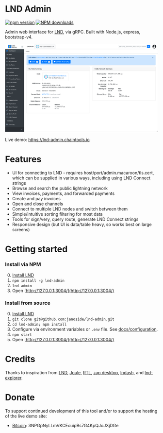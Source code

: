 # LND Admin

[![npm version][npm-ver-img]][npm-ver-url] [![NPM downloads][npm-dl-img]][npm-dl-url]

Admin web interface for [LND](https://github.com/lightningnetwork/lnd), via gRPC. Built with Node.js, express, bootstrap-v4.

![](docs/screenshots/dashboard.png)

Live demo: https://lnd-admin.chaintools.io

# Features

* UI for connecting to LND - requires host/port/admin.macaroon/tls.cert, which can be supplied in various ways, including using LND Connect strings
* Browse and search the public lightning network
* View invoices, payments, and forwarded payments
* Create and pay invoices
* Open and close channels
* Connect to multiple LND nodes and switch between them
* Simple/intuitive sorting filtering for most data
* Tools for sign/very, query route, generate LND Connect strings
* Responsive design (but UI is data/table heavy, so works best on large screens)


# Getting started

### Install via NPM

0. [Install LND](https://github.com/lightningnetwork/lnd/blob/master/docs/INSTALL.md)
1. `npm install -g lnd-admin`
2. `lnd-admin`
3. Open [http://127.0.0.1:3004/](http://127.0.0.1:3004/)

### Install from source

0. [Install LND](https://github.com/lightningnetwork/lnd/blob/master/docs/INSTALL.md)
1. `git clone git@github.com:janoside/lnd-admin.git`
2. `cd lnd-admin; npm install`
3. Configure via environment variables or `.env` file. See [docs/configuration](docs/configuration.md).
4. `npm start`
5. Open [http://127.0.0.1:3004/](http://127.0.0.1:3004/)


# Credits

Thanks to inspiration from [LND](https://github.com/lightningnetwork/lnd), [Joule](https://lightningjoule.com/), [RTL](https://github.com/ShahanaFarooqui/RTL), [zap desktop](https://github.com/LN-Zap/zap-desktop), [lndash](https://github.com/djmelik/lndash), and [lnd-explorer](https://github.com/altangent/lnd-explorer).

# Donate

To support continued development of this tool and/or to support the hosting of the live demo site:

* [Bitcoin](bitcoin:3NPGpNyLLmVKCEcuipBs7G4KpQJoJXjDGe): 3NPGpNyLLmVKCEcuipBs7G4KpQJoJXjDGe



[npm-ver-img]: https://img.shields.io/npm/v/lnd-admin.svg?style=flat
[npm-ver-url]: https://www.npmjs.com/package/lnd-admin
[npm-dl-img]: http://img.shields.io/npm/dm/lnd-admin.svg?style=flat
[npm-dl-url]: https://npmcharts.com/compare/lnd-admin?minimal=true